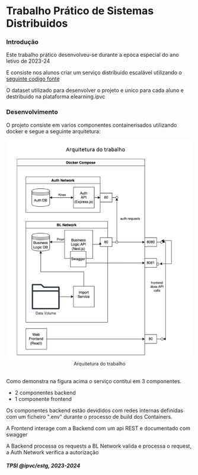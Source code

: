 # Trabalho Prático de Sistemas Distribuidos #

### Introdução ###

Este trabalho prático desenvolveu-se durante a epoca especial do ano letivo de 2023-24

E consiste nos alunos criar um serviço distribuido escalável utilizando o
[seguinte codigo fonte](https://bitbucket.org/luisteofilo/sd/ 'Repositorio Bitbucket Com Codigo')


O dataset utilizado para desenvolver o projeto e unico para cada aluno e 
destribuido na plataforma elearning.ipvc

### Desenvolvimento ###

O projeto consiste em varios componentes containerisados utilizando docker e 
segue a seguinte arquitetura: 

<foreignObject>
    <div style="width: fit-content;">
        <img src="./Arquitetura_do_Trabalho.png" alt="Arquitetura_do_Trabalho">
        <div style="font-size: 0.8rem; text-align: center;">Arquitetura do trabalho</div>
    </div>
    <br>
</foreignObject>

Como demonstra na figura acima o serviço contitui em 3 componentes.
- 2 componentes backend
- 1 componente frontend

Os componentes backend estão devididos com redes internas definidas com um ficheiro ".env"
durante o processo de build dos Containers.

A Frontend interage com a Backend com um api REST e documentado com swagger

A Backend processa os requests a BL Network valida e processa o request, a Auth Network
verifica a autorização 


#### _TPSI @ipvc/estg, 2023-2024_ ####
